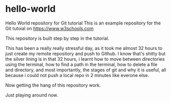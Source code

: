# hello-world
Hello World repository for Git tutorial
This is an example repository for the Git tutoial on https://www.w3schools.com

This repository is built step by step in the tutorial.

This has been a really really stressful day, as it took me almost 32 hours to just create my remote repository and push to Github. I know that's shitty but the silver lining is in that 32 hours, i learnt how to move between directories using the terminal, how to find a path in the terminal, how to delete a file and directory, and most importantly, the stages of git and why it is useful, all because i could not push a local repo in 2 minutes like everone else. 

Now getting the hang of this repository work.

Just playing around now.
